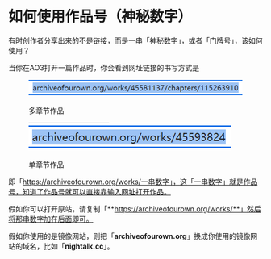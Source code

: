# 如何使用作品号（神秘数字）

有时创作者分享出来的不是链接，而是一串「神秘数字」，或者「门牌号」，该如何使用？

当你在AO3打开一篇作品时，你会看到网址链接的书写方式是

<figure><img src="../.gitbook/assets/image (1).png" alt=""><figcaption><p>多章节作品</p></figcaption></figure>

<figure><img src="../.gitbook/assets/image.png" alt=""><figcaption><p>单章节作品</p></figcaption></figure>

即「https://archiveofourown.org/works/一串数字」，这「一串数字」就是作品号，知道了作品号就可以直接靠输入网址打开作品。

假如你可以打开原站，请复制「**https://archiveofourown.org/works/**」然后将那串数字加在后面即可。

假如你使用的是镜像网站，则把「**archiveofourown.org**」换成你使用的镜像网站的域名，比如「**nightalk.cc**」。
